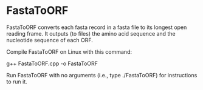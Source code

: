 # FastaToORF

FastaToORF converts each fasta record in a fasta file to its longest open reading frame. 
It outputs (to files) the amino acid sequence and the nucleotide sequence of each ORF.

Compile FastaToORF on Linux with this command:

g++ FastaToORF.cpp -o FastaToORF

Run FastaToORF with no arguments (i.e., type ./FastaToORF) for instructions to run it.
